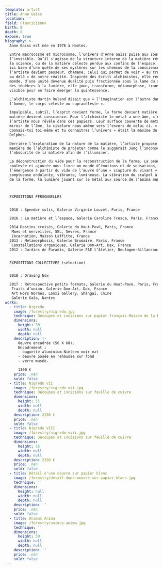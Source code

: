 ```yaml
---
template: artist
title: Anne Gaiss
location: ''
field: Plasticienne
birth: 0
death: 0
expose: true
biography: >-
  Anne Gaiss est née en 1976 à Nantes.

  Entre macrocosme et microcosme, l’univers d’Anne Gaiss puise aux sources de
  l’invisible. Qu’il s’agisse de la structure interne de la matière révélée par
  la science, ou de la matière céleste perdue aux confins de l’espace, il s’agit
  ici bien d’une quête de ses mystères sur les chemins de la conscience,
  l’artiste devient passeur, chamane, celui qui permet de voir « au travers », «
  au delà » de notre réalité. Inspirée des écrits alchimistes, elle recrée le
  monde, d’une unité devenue dualité puis fractionnée sous la lame du scalpel,
  des ténèbres à la lumière, elle joue, transforme, métamorphose, transmute le
  visible pour en faire émerger la quintessence. 

  L’alchimiste Martin Ruland disait que « l’imagination est l’astre dans
  l’homme, le corps céleste ou supracéleste ».

  Impalpable, subtil, l’esprit devient forme, la forme devient matière, la
  matière devient conscience. Pour l’alchimiste le métal a une âme, c’est ce que
  l’artiste nous révèle dans ces papiers. Leur surface couverte de métal devient
  miroir de l’âme, la ciselure nous amène vers l’envers de celui ci. «
  Connais-toi toi-même et tu connaitras l’univers » était la maxime du temple de
  Delphes. 

  Derrière l’exploration de la nature de la matière, l’artiste propose ici à la
  manière de l’alchimiste de projeter comme le suggérait Jung l’inconscient dans
  l’obscurité de la matière afin de l’illuminer.

  La déconstruction du vide pour la reconstruction de la forme. La peau finement
  soulevée et ajourée nous livre un monde d’émotions et de sensations,
  l’émergence à partir du vide de l’œuvre d’une « scupture du vivant », création
  somptueuse ondulante, vibrante, lumineuse. La vibration du scalpel à l’origine
  de la forme, la lumière jouant sur le métal aux source de l’anima mundi. 



  EXPOSITIONS PERSONNELLES


  2018 : Spendor solis, Galerie Virginie Louvet, Paris, France

  2016 : La matière et l’espace, Galerie Caroline Tresca, Paris, France

  2014 Destins croisés, Galerie du Haut-Pavé, Paris, France
   Mues et merveilles, SEL, Sèvres, France
   Incarnation, Maison Laffitte, France
  2013 : Metamorphosis, Galerie Brumaire, Paris, France
   Constellations organiques, Galerie Dom-Art, Dax, France
  2012 : Jardins de Paradis, Galerie FAE l’Atelier, Boulogne-Billancourt, France


  EXPOSITIONS COLLECTIVES (sélection)


  2018 : Drawing Now

  2017 : Rétrospective petits formats, Galerie du Haut-Pavé, Paris, France
   Traits d’union, Galerie Dom-Art, Dax, France
   Art Hors Normes, Lanxi Gallery, Shangaï, Chine
   Galerie Gaïa, Nantes
works:
  - title: Nigredo
    image: /forestry/nigredo.jpg
    technique: Découpes et incisions sur papier français Maison de la Roque
    dimensions:
      height: 38
      width: null
      depth: null
    description: |-
      Oeuvre encadrée (50 X 68). 
      Encadrement : 
      - baguette aluminium Nielsen noir mat
      - oeuvre posée en rehausse sur fond
      - verre musée.

      1300 €
    price: .nan
    sold: false
  - title: Nigredo VII
    image: /forestry/nigredo-vii.jpg
    technique: Découpes et incisions sur feuille de cuivre
    dimensions:
      height: 55
      width: null
      depth: null
    description: 2200 €
    price: .nan
    sold: false
  - title: Nigredo VIII
    image: /forestry/nigredo-viii.jpg
    technique: Découpes et incisions sur feuille de cuivre
    dimensions:
      height: 55
      width: null
      depth: null
    description: 2200 €
    price: .nan
    sold: false
  - title: Détail d'une oeuvre sur papier blanc
    image: /forestry/detail-dune-oeuvre-sur-papier-blanc.jpg
    technique: ''
    dimensions:
      height: null
      width: null
      depth: null
    description: ''
    price: .nan
    sold: false
  - title: Animus Anima
    image: /forestry/animus-anima.jpg
    technique: ''
    dimensions:
      height: 50
      width: null
      depth: null
    description: ''
    price: .nan
    sold: false
---
```


